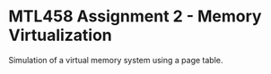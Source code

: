 # MTL458 Assignment 2 - Memory Virtualization

Simulation of a virtual memory system using a page table.